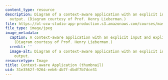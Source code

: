 ```yaml
---
content_type: resource
description: Diagram of a context-aware application with an explicit input and explicit
  output. (Diagram courtesy of Prof. Henry Lieberman.)
file: https://ol-ocw-studio-app-production.s3.amazonaws.com/courses/mas-963-out-of-context-a-course-on-computer-systems-that-adapt-to-and-learn-from-context-fall-2001/31e3562f9264eeb64b7fdbdf7b7dce31_mas-963f01-th.jpg
file_type: image/jpeg
image_metadata:
  caption: A context-aware application with an explicit input and explicit output.
    (Diagram courtesy of Prof. Henry Lieberman.)
  credit: ''
  image-alt: Diagram of a context-aware application with an explicit input and explicit
    output.
resourcetype: Image
title: Context-aware Application (thumbnail)
uid: 31e3562f-9264-eeb6-4b7f-dbdf7b7dce31
---
```

